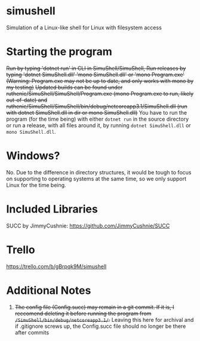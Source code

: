 # simushell
Simulation of a Linux-like shell for Linux with filesystem access

# Starting the program
~~Run by typing 'dotnet run' in CLI in SimuShell/SimuShell, Run releases by typing 'dotnet SimuShell.dll' 'mono SimuShell.dll' or 'mono Program.exe' (Warning: Program.exe may not be up to date, and only works with mono by my testing)~~
~~Updated builds can be found under ruthenic/SimuShell/SimuShell/Program.exe (mono Program.exe to run, likely out-of-date) and ruthenic/SimuShell/SimuShell/bin/debug/netcoreapp3.1/SimuShell.dll (run with dotnet SimuShell.dll in dir or mono SimuShell.dll)~~
You have to run the program (for the time being) with either `dotnet run` in the source directory or run a release, with all files around it, by running `dotnet SimuShell.dll` or `mono SimuShell.dll`.
# Windows?
No.
Due to the difference in directory structures, it would be tough to focus on supporting to operating systems at the same time, so we only support Linux for the time being.

# Included Libraries
SUCC by JimmyCushnie: https://github.com/JimmyCushnie/SUCC  

# Trello
https://trello.com/b/gBrpqk9M/simushell

# Additional Notes
1. ~~The config file (Config.succ) may remain in a git commit. If it is, I reccomend deleting it before running the program from `/SimuShell/bin/debug/netcoreapp3.1/`.~~ Leaving this here for archival and if .gitignore screws up, the Config.succ file should no longer be there after commits
